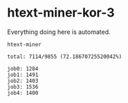 # htext-miner-kor-3

Everything doing here is automated.

```
htext-miner

total: 7114/9855 (72.18670725520042%)

job0: 1284
job1: 1491
job2: 1403
job3: 1536
job4: 1400
```